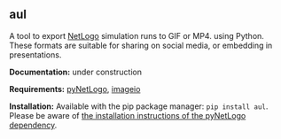 ## aul

A tool to export [NetLogo](https://ccl.northwestern.edu/netlogo/) simulation runs to GIF or MP4. using Python.
These formats are suitable for sharing on social media, or embedding in presentations.

**Documentation:** under construction

**Requirements:** [pyNetLogo](http://pynetlogo.readthedocs.io/en/latest/), [imageio](http://imageio.github.io/)

**Installation:** Available with the pip package manager: `pip install aul`.
Please be aware of [the installation instructions of the pyNetLogo dependency](https://pynetlogo.readthedocs.io/en/latest/install.html).

